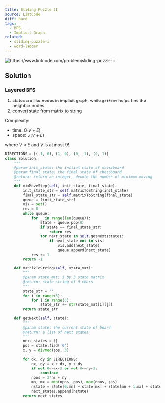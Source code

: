 ```yaml
---
title: Sliding Puzzle II
source: LintCode
diff: hard
tags:
  - BFS
  - Implicit Graph
related:
  - sliding-puzzle-i
  - word-ladder
---
```


<img class="medium-zoom" src="/algo/sliding_puzzle_ii.png" alt="https://www.lintcode.com/problem/sliding-puzzle-ii">

## Solution

### Layered BFS

1. states are like nodes in implicit graph, while `getNext` helps find the neighbor nodes
2. convert state from matrix to string

Complexity:

- time: $O(V+E)$
- space: $O(V+E)$

where $V < E$ and $V$ is at most $9!$.

```py
DIRECTIONS = [(-1, 0), (1, 0), (0, -1), (0, 1)]
class Solution:
    """
    @param init_state: the initial state of chessboard
    @param final_state: the final state of chessboard
    @return: return an integer, denote the number of minimum moving
    """
    def minMoveStep(self, init_state, final_state):
        init_state_str = self.matrixToString(init_state)
        final_state_str = self.matrixToString(final_state)
        queue = [init_state_str]
        vis = set()
        res = 0
        while queue:
            for _ in range(len(queue)):
                state = queue.pop(0)
                if state == final_state_str:
                    return res
                for next_state in self.getNext(state):
                    if next_state not in vis:
                        vis.add(next_state)
                        queue.append(next_state)
            res += 1
        return -1

    def matrixToString(self, state_mat):
        """
        @param state_mat: 3 by 3 state matrix
        @return: state string of 9 chars
        """
        state_str = ''
        for i in range(3):
            for j in range(3):
                state_str += str(state_mat[i][j])
        return state_str

    def getNext(self, state):
        """
        @param state: the current state of board
        @return: a list of next states
        """
        next_states = []
        pos = state.find('0')
        x, y = divmod(pos, 3)

        for dx, dy in DIRECTIONS:
            nx, ny = x + dx, y + dy
            if not 0<=nx<3 or not 0<=ny<3:
                continue
            npos = 3*nx + ny
            mn, mx = min(npos, pos), max(npos, pos)
            nstate = state[0:mn] + state[mx] + state[mn + 1:mx] + state[mn] + state[mx + 1:]
            next_states.append(nstate)
        return next_states
```

<!-- ## Follow Up

### A* algorithm (REDO)
https://www.jiuzhang.com/solution/sliding-puzzle-ii/#tag-highlight-lang-java -->

